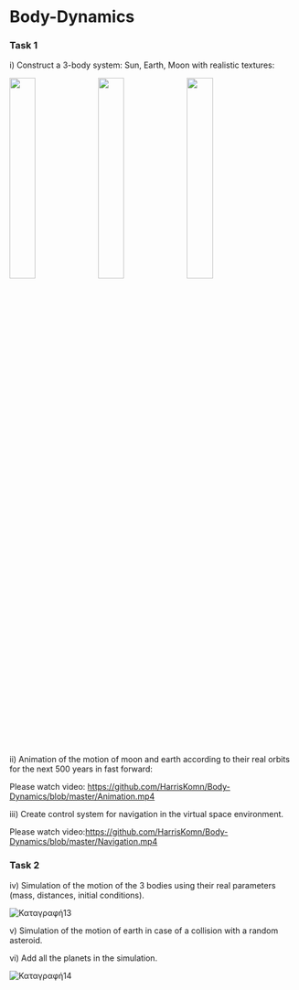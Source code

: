 # Body-Dynamics
### Task 1
i) Construct a 3-body system: Sun, Earth, Moon with realistic textures:

<img src="https://user-images.githubusercontent.com/43147324/85038759-a54dcb00-b18f-11ea-83ae-2a0f77cae723.JPG" width="30%" height="30%"> <img src="https://user-images.githubusercontent.com/43147324/85038996-ecd45700-b18f-11ea-9d53-f5f58ff81a23.JPG" width="30%" height="30%"> <img src="https://user-images.githubusercontent.com/43147324/85039001-ee058400-b18f-11ea-9758-56ef8b2cd9c4.JPG" width="30%" height="30%">

ii) Animation of the motion of moon and earth according to their real orbits for the next 500 years in fast forward:

Please watch video: https://github.com/HarrisKomn/Body-Dynamics/blob/master/Animation.mp4

iii) Create control system for navigation in the virtual space environment.

Please watch video:https://github.com/HarrisKomn/Body-Dynamics/blob/master/Navigation.mp4

### Task 2
iv) Simulation of the motion of the 3 bodies using their real parameters (mass, distances, initial conditions).

![Καταγραφή13](https://user-images.githubusercontent.com/43147324/65925005-ac615d00-e3f7-11e9-9c64-d5220f5be0d4.PNG)

v) Simulation of the motion of earth in case of a collision with a random asteroid.

vi) Add all the planets in the simulation.

![Καταγραφή14](https://user-images.githubusercontent.com/43147324/65925007-af5c4d80-e3f7-11e9-9604-2c2705b16c02.PNG)
